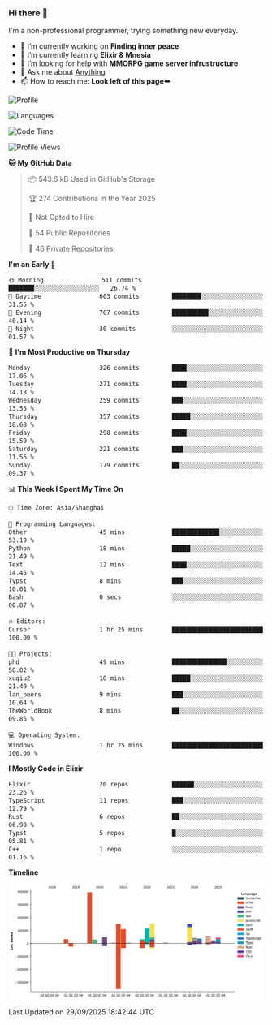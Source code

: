### Hi there 👋

I'm a non-professional programmer, trying something new everyday.

<!--
**dyzdyz010/dyzdyz010** is a ✨ _special_ ✨ repository because its `README.md` (this file) appears on your GitHub profile.
-->

- 🔭 I’m currently working on **Finding inner peace**
- 🌱 I’m currently learning **Elixir & Mnesia**
- 🤔 I’m looking for help with **MMORPG game server infrustructure**
- 💬 Ask me about [Anything](https://github.com/dyzdyz010/dyzdyz010/issues)
- 📫 How to reach me: **Look left of this page⬅️**

<!-- - 👯 I’m looking to collaborate on
- 😄 Pronouns: ...
- ⚡ Fun fact: ...
 -->
 
![Profile](https://github-readme-stats.vercel.app/api?username=dyzdyz010&count_private=true&show_icons=true&theme=dracula)

![Languages](https://github-readme-stats.vercel.app/api/top-langs/?username=dyzdyz010&layout=compact&theme=dracula)

<!--START_SECTION:waka-->
![Code Time](http://img.shields.io/badge/Code%20Time-2%2C125%20hrs%2048%20mins-blue)

![Profile Views](http://img.shields.io/badge/Profile%20Views-2-blue)

**🐱 My GitHub Data** 

> 📦 543.6 kB Used in GitHub's Storage 
 > 
> 🏆 274 Contributions in the Year 2025
 > 
> 🚫 Not Opted to Hire
 > 
> 📜 54 Public Repositories 
 > 
> 🔑 46 Private Repositories 
 > 
**I'm an Early 🐤** 

```text
🌞 Morning                511 commits         ███████░░░░░░░░░░░░░░░░░░   26.74 % 
🌆 Daytime                603 commits         ████████░░░░░░░░░░░░░░░░░   31.55 % 
🌃 Evening                767 commits         ██████████░░░░░░░░░░░░░░░   40.14 % 
🌙 Night                  30 commits          ░░░░░░░░░░░░░░░░░░░░░░░░░   01.57 % 
```
📅 **I'm Most Productive on Thursday** 

```text
Monday                   326 commits         ████░░░░░░░░░░░░░░░░░░░░░   17.06 % 
Tuesday                  271 commits         ████░░░░░░░░░░░░░░░░░░░░░   14.18 % 
Wednesday                259 commits         ███░░░░░░░░░░░░░░░░░░░░░░   13.55 % 
Thursday                 357 commits         █████░░░░░░░░░░░░░░░░░░░░   18.68 % 
Friday                   298 commits         ████░░░░░░░░░░░░░░░░░░░░░   15.59 % 
Saturday                 221 commits         ███░░░░░░░░░░░░░░░░░░░░░░   11.56 % 
Sunday                   179 commits         ██░░░░░░░░░░░░░░░░░░░░░░░   09.37 % 
```


📊 **This Week I Spent My Time On** 

```text
🕑︎ Time Zone: Asia/Shanghai

💬 Programming Languages: 
Other                    45 mins             █████████████░░░░░░░░░░░░   53.19 % 
Python                   18 mins             █████░░░░░░░░░░░░░░░░░░░░   21.49 % 
Text                     12 mins             ████░░░░░░░░░░░░░░░░░░░░░   14.45 % 
Typst                    8 mins              ███░░░░░░░░░░░░░░░░░░░░░░   10.01 % 
Bash                     0 secs              ░░░░░░░░░░░░░░░░░░░░░░░░░   00.87 % 

🔥 Editors: 
Cursor                   1 hr 25 mins        █████████████████████████   100.00 % 

🐱‍💻 Projects: 
phd                      49 mins             ███████████████░░░░░░░░░░   58.02 % 
xuqiu2                   18 mins             █████░░░░░░░░░░░░░░░░░░░░   21.49 % 
lan_peers                9 mins              ███░░░░░░░░░░░░░░░░░░░░░░   10.64 % 
TheWorldBook             8 mins              ██░░░░░░░░░░░░░░░░░░░░░░░   09.85 % 

💻 Operating System: 
Windows                  1 hr 25 mins        █████████████████████████   100.00 % 
```

**I Mostly Code in Elixir** 

```text
Elixir                   20 repos            ██████░░░░░░░░░░░░░░░░░░░   23.26 % 
TypeScript               11 repos            ███░░░░░░░░░░░░░░░░░░░░░░   12.79 % 
Rust                     6 repos             ██░░░░░░░░░░░░░░░░░░░░░░░   06.98 % 
Typst                    5 repos             █░░░░░░░░░░░░░░░░░░░░░░░░   05.81 % 
C++                      1 repo              ░░░░░░░░░░░░░░░░░░░░░░░░░   01.16 % 
```



**Timeline**

![Lines of Code chart](https://raw.githubusercontent.com/dyzdyz010/dyzdyz010/master/assets/bar_graph.png)


 Last Updated on 29/09/2025 18:42:44 UTC
<!--END_SECTION:waka-->
